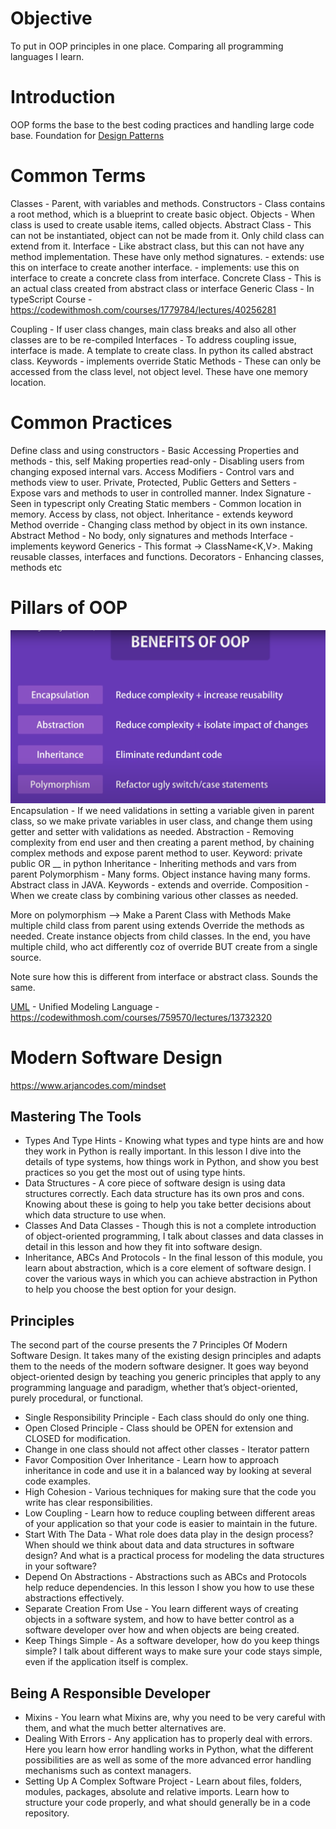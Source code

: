 # Objective

To put in OOP principles in one place.
Comparing all programming languages I learn.

# Introduction
OOP forms the base to the best coding practices and handling large code base.
Foundation for [Design Patterns](../design-patterns/index.md)

# Common Terms
Classes         - Parent, with variables and methods.
Constructors    - Class contains a root method, which is a blueprint to create basic object.
Objects         - When class is used to create usable items, called objects.
Abstract Class  - This can not be instantiated, object can not be made from it. Only child class can extend from it.
Interface       - Like abstract class, but this can not have any method implementation. These have only method signatures.
    - extends: use this on interface to create another interface.
    - implements: use this on interface to create a concrete class from interface.
Concrete Class  - This is an actual class created from abstract class or interface
Generic Class   - In typeScript Course - https://codewithmosh.com/courses/1779784/lectures/40256281

Coupling        - If user class changes, main class breaks and also all other classes are to be re-compiled
Interfaces      - To address coupling issue, interface is made. A template to create class. In python its called abstract class. Keywords - implements override
Static Methods  - These can only be accessed from the class level, not object level. These have one memory location.

# Common Practices
Define class and using constructors - Basic
Accessing Properties and methods - this, self
Making properties read-only    - Disabling users from changing exposed internal vars.
Access Modifiers             - Control vars and methods view to user. Private, Protected, Public
Getters and Setters         - Expose vars and methods to user in controlled manner.
Index Signature             - Seen in typescript only
Creating Static members     - Common location in memory. Access by class, not object.
Inheritance                 - extends keyword
Method override         - Changing class method by object in its own instance.
Abstract Method         - No body, only signatures and methods
Interface               - implements keyword
Generics                - This format -> ClassName<K,V>. Making reusable classes, interfaces and functions.
Decorators              - Enhancing classes, methods etc

# Pillars of OOP
![Image](./OOP-Pillars.png)
Encapsulation - If we need validations in setting a variable given in parent class, so we make private variables in user class, and change them using getter and setter with validations as needed. 
Abstraction - Removing complexity from end user and then creating a parent method, by chaining complex methods and expose parent method to user. Keyword: private public OR __ in python
Inheritance - Inheriting methods and vars from parent
Polymorphism - Many forms. Object instance having many forms. Abstract class in JAVA. Keywords - extends and override.
Composition - When we create class by combining various other classes as needed.

More on polymorphism -->
Make a Parent Class with Methods
Make multiple child class from parent using extends
Override the methods as needed.
Create instance objects from child classes.
In the end, you have multiple child, who act differently coz of override BUT create from a single source.

Note sure how this is different from interface or abstract class. Sounds the same.

[UML](../design-patterns/UML.md) - Unified Modeling Language - https://codewithmosh.com/courses/759570/lectures/13732320

# Modern Software Design
https://www.arjancodes.com/mindset

## Mastering The Tools
* Types And Type Hints - Knowing what types and type hints are and how they work in Python is really important. In this lesson I dive into the details of type systems, how things work in Python, and show you best practices so you get the most out of using type hints.
* Data Structures - A core piece of software design is using data structures correctly. Each data structure has its own pros and cons. Knowing about these is going to help you take better decisions about which data structure to use when.
* Classes And Data Classes - Though this is not a complete introduction of object-oriented programming, I talk about classes and data classes in detail in this lesson and how they fit into software design.
* Inheritance, ABCs And Protocols - In the final lesson of this module, you learn about abstraction, which is a core element of software design. I cover the various ways in which you can achieve abstraction in Python to help you choose the best option for your design.

## Principles
The second part of the course presents the 7 Principles Of Modern Software Design. It takes many of the existing design principles and adapts them to the needs of the modern software designer. It goes way beyond object-oriented design by teaching you generic principles that apply to any programming language and paradigm, whether that’s object-oriented, purely procedural, or functional.
* Single Responsibility Principle - Each class should do only one thing.
* Open Closed Principle           - Class should be OPEN for extension and CLOSED for modification.
* Change in one class should not affect other classes - Iterator pattern
* Favor Composition Over Inheritance - Learn how to approach inheritance in code and use it in a balanced way by looking at several code examples.
* High Cohesion - Various techniques for making sure that the code you write has clear responsibilities.
* Low Coupling - Learn how to reduce coupling between different areas of your application so that your code is easier to maintain in the future.
* Start With The Data - What role does data play in the design process? When should we think about data and data structures in software design? And what is a practical process for modeling the data structures in your software?
* Depend On Abstractions - Abstractions such as ABCs and Protocols help reduce dependencies. In this lesson I show you how to use these abstractions effectively.
* Separate Creation From Use - You learn different ways of creating objects in a software system, and how to have better control as a software developer over how and when objects are being created.
* Keep Things Simple - As a software developer, how do you keep things simple? I talk about different ways to make sure your code stays simple, even if the application itself is complex.

## Being A Responsible Developer
* Mixins - You learn what Mixins are, why you need to be very careful with them, and what the much better alternatives are.
* Dealing With Errors - Any application has to properly deal with errors. Here you learn how error handling works in Python, what the different possibilities are as well as some of the more advanced error handling mechanisms such as context managers.
* Setting Up A Complex Software Project - Learn about files, folders, modules, packages, absolute and relative imports. Learn how to structure your code properly, and what should generally be in a code repository.



